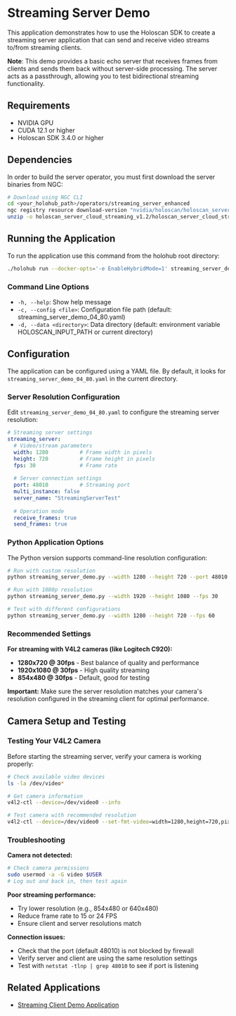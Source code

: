 # Streaming Server Demo

This application demonstrates how to use the Holoscan SDK to create a streaming server application that can send and receive video streams to/from streaming clients. 

**Note**: This demo provides a basic echo server that receives frames from clients and sends them back without server-side processing. The server acts as a passthrough, allowing you to test bidirectional streaming functionality.

## Requirements

- NVIDIA GPU
- CUDA 12.1 or higher
- Holoscan SDK 3.4.0 or higher

## Dependencies

In order to build the server operator, you must first download the server binaries from NGC:

```bash
# Download using NGC CLI
cd <your_holohub_path>/operators/streaming_server_enhanced
ngc registry resource download-version "nvidia/holoscan/holoscan_server_cloud_streaming:1.2"
unzip -o holoscan_server_cloud_streaming_v1.2/holoscan_server_cloud_streaming.zip -d holoscan_server_cloud_streaming
```



## Running the Application

To run the application use this command from the holohub root directory:

```bash
./holohub run --docker-opts='-e EnableHybridMode=1' streaming_server_demo_enhanced --language cpp
```

### Command Line Options

- `-h, --help`: Show help message
- `-c, --config <file>`: Configuration file path (default: streaming_server_demo_04_80.yaml)
- `-d, --data <directory>`: Data directory (default: environment variable HOLOSCAN_INPUT_PATH or current directory)

## Configuration

The application can be configured using a YAML file. By default, it looks for `streaming_server_demo_04_80.yaml` in the current directory.

### Server Resolution Configuration

Edit `streaming_server_demo_04_80.yaml` to configure the streaming server resolution:

```yaml
# Streaming server settings
streaming_server:
  # Video/stream parameters
  width: 1280          # Frame width in pixels
  height: 720          # Frame height in pixels  
  fps: 30              # Frame rate
  
  # Server connection settings
  port: 48010          # Streaming port
  multi_instance: false
  server_name: "StreamingServerTest"
  
  # Operation mode
  receive_frames: true
  send_frames: true
```

### Python Application Options

The Python version supports command-line resolution configuration:

```bash
# Run with custom resolution
python streaming_server_demo.py --width 1280 --height 720 --port 48010

# Run with 1080p resolution
python streaming_server_demo.py --width 1920 --height 1080 --fps 30

# Test with different configurations
python streaming_server_demo.py --width 1280 --height 720 --fps 60
```

### Recommended Settings

**For streaming with V4L2 cameras (like Logitech C920):**
- **1280x720 @ 30fps** - Best balance of quality and performance
- **1920x1080 @ 30fps** - High quality streaming
- **854x480 @ 30fps** - Default, good for testing

**Important:** Make sure the server resolution matches your camera's resolution configured in the streaming client for optimal performance.

## Camera Setup and Testing

### Testing Your V4L2 Camera

Before starting the streaming server, verify your camera is working properly:

```bash
# Check available video devices
ls -la /dev/video*

# Get camera information
v4l2-ctl --device=/dev/video0 --info

# Test camera with recommended resolution
v4l2-ctl --device=/dev/video0 --set-fmt-video=width=1280,height=720,pixelformat=MJPG --stream-mmap --stream-count=10
```

### Troubleshooting

**Camera not detected:**
```bash
# Check camera permissions
sudo usermod -a -G video $USER
# Log out and back in, then test again
```

**Poor streaming performance:**
- Try lower resolution (e.g., 854x480 or 640x480)
- Reduce frame rate to 15 or 24 FPS
- Ensure client and server resolutions match

**Connection issues:**
- Check that the port (default 48010) is not blocked by firewall
- Verify server and client are using the same resolution settings
- Test with `netstat -tlnp | grep 48010` to see if port is listening

## Related Applications

- [Streaming Client Demo Application](../streaming_client_demo_enhanced/README.md) 